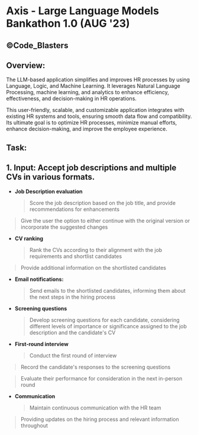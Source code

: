 # Axis - Large Language Models Bankathon 1.0 (AUG '23)

## &copy;Code_Blasters

## Overview:

The LLM-based application simplifies and improves HR processes by using Language, Logic, and Machine Learning. It leverages Natural Language Processing, machine learning, and analytics to enhance efficiency, effectiveness, and decision-making in HR operations.

This user-friendly, scalable, and customizable application integrates with existing HR systems and tools, ensuring smooth data flow and compatibility. Its ultimate goal is to optimize HR processes, minimize manual efforts, enhance decision-making, and improve the employee experience.

## Task:

## 1. Input: Accept job descriptions and multiple CVs in various formats.

- **Job Description evaluation**
  > Score the job description based on the job title, and provide recommendations for enhancements

> Give the user the option to either continue with the original version or incorporate the suggested changes

- **CV ranking**
  > Rank the CVs according to their alignment with the job requirements and shortlist candidates

> Provide additional information on the shortlisted candidates

- **Email notifications:**

  > Send emails to the shortlisted candidates, informing them about the next steps in the hiring process

- **Screening questions**

  > Develop screening questions for each candidate, considering different levels of importance or significance assigned to the job description and the candidate's CV

- **First-round interview**
  > Conduct the first round of interview

> Record the candidate's responses to the screening questions

> Evaluate their performance for consideration in the next in-person round

- **Communication**
  > Maintain continuous communication with the HR team

> Providing updates on the hiring process and relevant information throughout
